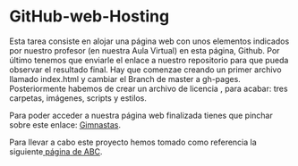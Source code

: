 # GitHub-web-Hosting
Esta tarea consiste en alojar una página web con unos elementos indicados por nuestro profesor (en nuestra Aula Virtual) en esta página, Github. Por último tenemos que enviarle el enlace a nuestro repositorio para que pueda observar el resultado final. Hay que comenzae creando un primer archivo llamado index.html y cambiar el Branch de master a gh-pages. Posteriormente habemos de crear un archivo de licencia , para acabar: tres carpetas, imágenes, scripts y estilos.
<p>Para poder acceder a nuestra página web finalizada tienes que pinchar sobre este enlace: <a href="https://laurarosaliaticii.github.io/GitHub-web-Hosting/">Gimnastas</a>.</p>
<p>Para llevar a cabo este proyecto hemos tomado como referencia la siguiente<a href="https://www.abc.es/contentfactory/post/2019/11/06/convocatoria-premios-conproposito/"> página de ABC</a >.</p>
